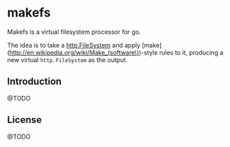 # makefs

Makefs is a virtual filesystem processor for go.

The idea is to take a
[http.FileSystem](http://golang.org/pkg/net/http/#FileSystem) and apply
[make](http://en.wikipedia.org/wiki/Make_(software\))-style rules to it,
producing a new virtual `http.FileSystem` as the output.

## Introduction

@TODO

## License

@TODO
